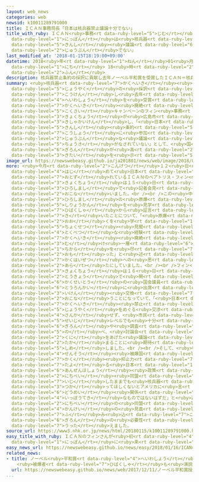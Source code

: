```yaml
---
layout: web_news
categories: web
newsid: k10011289791000
title: ＩＣＡＮ事務局長「日本は核兵器禁止議論十分でない」
title_with_ruby: ＩＣＡＮ<ruby>事務<rt data-ruby-level="5">じむ</rt></ruby><ruby>局長<rt data-ruby-level="3">きょくちょう</rt></ruby>「<ruby>日本<rt
  data-ruby-level="1">にっぽん</rt></ruby>は<ruby>核兵器<rt data-ruby-level="7">かくへいき</rt></ruby><ruby>禁止<rt
  data-ruby-level="5">きんし</rt></ruby><ruby>議論<rt data-ruby-level="6">ぎろん</rt></ruby><ruby>十分<rt
  data-ruby-level="2">じゅうぶん</rt></ruby>でない」
last_modified_at: '2018-01-15T18:19:00+09:00'
datetime: 2018<ruby>年<rt data-ruby-level="1">ねん</rt></ruby>01<ruby>月<rt data-ruby-level="1">がつ</rt></ruby>15<ruby>日<rt
  data-ruby-level="1">にち</rt></ruby> 18<ruby>時<rt data-ruby-level="2">じ</rt></ruby>19<ruby>分<rt
  data-ruby-level="2">ふん</rt></ruby>
description: 核兵器禁止条約の採択に貢献し去年ノーベル平和賞を受賞したＩＣＡＮ＝核兵器廃絶国際キャンペーンのフィン事務局長が広島市で記者会見し、「日本は禁止条約をめぐる交渉に参加せず、十分な議論や調査がなされていない」として、国をあげた議論が高まることに期待を示しました。
summary: <ruby>核兵器<rt data-ruby-level="7">かくへいき</rt></ruby><ruby>禁止<rt data-ruby-level="5">きんし</rt></ruby><ruby>条約<rt
  data-ruby-level="5">じょうやく</rt></ruby>の<ruby>採択<rt data-ruby-level="7">さいたく</rt></ruby>に<ruby>貢献<rt
  data-ruby-level="7">こうけん</rt></ruby>し<ruby>去年<rt data-ruby-level="3">きょねん</rt></ruby>ノーベル<ruby>平和賞<rt
  data-ruby-level="4">へいわしょう</rt></ruby>を<ruby>受賞<rt data-ruby-level="4">じゅしょう</rt></ruby>したＩＣＡＮ＝<ruby>核兵器<rt
  data-ruby-level="7">かくへいき</rt></ruby><ruby>廃絶<rt data-ruby-level="7">はいぜつ</rt></ruby><ruby>国際<rt
  data-ruby-level="5">こくさい</rt></ruby>キャンペーンのフィン<ruby>事務<rt data-ruby-level="5">じむ</rt></ruby><ruby>局長<rt
  data-ruby-level="3">きょくちょう</rt></ruby>が<ruby>広島市<rt data-ruby-level="3">ひろしまし</rt></ruby>で<ruby>記者会見<rt
  data-ruby-level="3">きしゃかいけん</rt></ruby>し、「<ruby>日本<rt data-ruby-level="1">にっぽん</rt></ruby>は<ruby>禁止<rt
  data-ruby-level="5">きんし</rt></ruby><ruby>条約<rt data-ruby-level="5">じょうやく</rt></ruby>をめぐる<ruby>交渉<rt
  data-ruby-level="7">こうしょう</rt></ruby>に<ruby>参加<rt data-ruby-level="4">さんか</rt></ruby>せず、<ruby>十分<rt
  data-ruby-level="2">じゅうぶん</rt></ruby>な<ruby>議論<rt data-ruby-level="6">ぎろん</rt></ruby>や<ruby>調査<rt
  data-ruby-level="5">ちょうさ</rt></ruby>がなされていない」として、<ruby>国<rt data-ruby-level="2">くに</rt></ruby>をあげた<ruby>議論<rt
  data-ruby-level="6">ぎろん</rt></ruby>が<ruby>高<rt data-ruby-level="2">たか</rt></ruby>まることに<ruby>期待<rt
  data-ruby-level="3">きたい</rt></ruby>を<ruby>示<rt data-ruby-level="5">しめ</rt></ruby>しました。
image_url: https://newswebeasy.github.io/ja201801/news/web/image/2018/01/15/K10011289791_1801151826_1801151830_01_02.jpg
more: <ruby>今月<rt data-ruby-level="2">こんげつ</rt></ruby>１２<ruby>日<rt data-ruby-level="1">にち</rt></ruby>から<ruby>初<rt
  data-ruby-level="4">はじ</rt></ruby>めて<ruby>日本<rt data-ruby-level="1">にっぽん</rt></ruby>を<ruby>訪<rt
  data-ruby-level="7">おとず</rt></ruby>れているＩＣＡＮのベアトリス・フィン<ruby>事務<rt data-ruby-level="5">じむ</rt></ruby><ruby>局長<rt
  data-ruby-level="3">きょくちょう</rt></ruby>は１５<ruby>日<rt data-ruby-level="1">にち</rt></ruby>、<ruby>広島市<rt
  data-ruby-level="3">ひろしまし</rt></ruby>で<ruby>記者会見<rt data-ruby-level="3">きしゃかいけん</rt></ruby>を<ruby>行<rt
  data-ruby-level="2">おこな</rt></ruby>いました。<br /><br />この<ruby>中<rt data-ruby-level="1">なか</rt></ruby>で、<ruby>広島市<rt
  data-ruby-level="3">ひろしまし</rt></ruby>の<ruby>原爆<rt data-ruby-level="7">げんばく</rt></ruby><ruby>資料館<rt
  data-ruby-level="5">しりょうかん</rt></ruby>を<ruby>見学<rt data-ruby-level="1">けんがく</rt></ruby>し<ruby>被爆者<rt
  data-ruby-level="7">ひばくしゃ</rt></ruby>から<ruby>証言<rt data-ruby-level="5">しょうげん</rt></ruby>を<ruby>聴<rt
  data-ruby-level="7">き</rt></ruby>いたことについて、「<ruby>原爆<rt data-ruby-level="7">げんばく</rt></ruby>についてこれまで<ruby>多<rt
  data-ruby-level="2">おお</rt></ruby>くを<ruby>学<rt data-ruby-level="1">まな</rt></ruby>んできたが、ここで<ruby>直接<rt
  data-ruby-level="5">ちょくせつ</rt></ruby><ruby>見聞<rt data-ruby-level="2">みき</rt></ruby>きするのは<ruby>特別<rt
  data-ruby-level="4">とくべつ</rt></ruby>な<ruby>経験<rt data-ruby-level="5">けいけん</rt></ruby>で、<ruby>核兵器<rt
  data-ruby-level="7">かくへいき</rt></ruby><ruby>廃絶<rt data-ruby-level="7">はいぜつ</rt></ruby>に<ruby>向<rt
  data-ruby-level="3">む</rt></ruby>け<ruby>一層<rt data-ruby-level="6">いっそう</rt></ruby><ruby>力<rt
  data-ruby-level="1">ちから</rt></ruby>を<ruby>尽<rt data-ruby-level="7">つ</rt></ruby>くさなければいけないと<ruby>思<rt
  data-ruby-level="2">おも</rt></ruby>った」と<ruby>述<rt data-ruby-level="5">の</rt></ruby>べ、<ruby>核廃絶<rt
  data-ruby-level="7">かくはいぜつ</rt></ruby>への<ruby>思<rt data-ruby-level="2">おも</rt></ruby>いを<ruby>新<rt
  data-ruby-level="2">あら</rt></ruby>たにしていました。<br /><br />フィン<ruby>事務<rt data-ruby-level="5">じむ</rt></ruby><ruby>局長<rt
  data-ruby-level="3">きょくちょう</rt></ruby>は１６<ruby>日<rt data-ruby-level="1">にち</rt></ruby>、<ruby>東京<rt
  data-ruby-level="2">とうきょう</rt></ruby>で<ruby>開<rt data-ruby-level="3">ひら</rt></ruby>かれる<ruby>各政党<rt
  data-ruby-level="6">かくせいとう</rt></ruby>の<ruby>国会議員<rt data-ruby-level="4">こっかいぎいん</rt></ruby>との<ruby>討論会<rt
  data-ruby-level="6">とうろんかい</rt></ruby>に<ruby>出席<rt data-ruby-level="4">しゅっせき</rt></ruby>し、<ruby>意見<rt
  data-ruby-level="3">いけん</rt></ruby><ruby>交換<rt data-ruby-level="7">こうかん</rt></ruby>を<ruby>行<rt
  data-ruby-level="2">おこな</rt></ruby>うことになっていて、「<ruby>日本<rt data-ruby-level="1">にっぽん</rt></ruby>は<ruby>核兵器<rt
  data-ruby-level="7">かくへいき</rt></ruby><ruby>禁止<rt data-ruby-level="5">きんし</rt></ruby><ruby>条約<rt
  data-ruby-level="5">じょうやく</rt></ruby>をめぐる<ruby>交渉<rt data-ruby-level="7">こうしょう</rt></ruby>に<ruby>参加<rt
  data-ruby-level="4">さんか</rt></ruby>せず、<ruby>市民<rt data-ruby-level="4">しみん</rt></ruby>レベルでも<ruby>政治<rt
  data-ruby-level="5">せいじ</rt></ruby>レベルでも<ruby>十分<rt data-ruby-level="2">じゅうぶん</rt></ruby>な<ruby>議論<rt
  data-ruby-level="6">ぎろん</rt></ruby>や<ruby>調査<rt data-ruby-level="5">ちょうさ</rt></ruby>がなされていない」と<ruby>述<rt
  data-ruby-level="5">の</rt></ruby>べ、<ruby>討論会<rt data-ruby-level="6">とうろんかい</rt></ruby>をきっかけに<ruby>国<rt
  data-ruby-level="2">くに</rt></ruby>をあげた<ruby>議論<rt data-ruby-level="6">ぎろん</rt></ruby>が<ruby>高<rt
  data-ruby-level="2">たか</rt></ruby>まることに<ruby>期待<rt data-ruby-level="3">きたい</rt></ruby>を<ruby>示<rt
  data-ruby-level="5">しめ</rt></ruby>しました。<br /><br />そして、<ruby>唯一<rt data-ruby-level="7">ゆいいつ</rt></ruby>の<ruby>戦争<rt
  data-ruby-level="4">せんそう</rt></ruby><ruby>被爆国<rt data-ruby-level="7">ひばくこく</rt></ruby>でありながらアメリカの<ruby>核<rt
  data-ruby-level="7">かく</rt></ruby><ruby>抑止力<rt data-ruby-level="7">よくしりょく</rt></ruby>に<ruby>頼<rt
  data-ruby-level="7">たよ</rt></ruby>る<ruby>日本<rt data-ruby-level="1">にっぽん</rt></ruby>の<ruby>安全保障<rt
  data-ruby-level="6">あんぜんほしょう</rt></ruby><ruby>政策<rt data-ruby-level="6">せいさく</rt></ruby>について、「<ruby>日米<rt
  data-ruby-level="2">にちべい</rt></ruby><ruby>同盟<rt data-ruby-level="6">どうめい</rt></ruby>を<ruby>維持<rt
  data-ruby-level="7">いじ</rt></ruby>したままでも<ruby>核兵器<rt data-ruby-level="7">かくへいき</rt></ruby>を<ruby>使<rt
  data-ruby-level="3">つか</rt></ruby>ってほしくないとアメリカに<ruby>言<rt data-ruby-level="2">い</rt></ruby>うことはできるはずだ。<ruby>同盟<rt
  data-ruby-level="6">どうめい</rt></ruby><ruby>関係<rt data-ruby-level="4">かんけい</rt></ruby>とは<ruby>一方的<rt
  data-ruby-level="4">いっぽうてき</rt></ruby>なものではないはずだ」と<ruby>述<rt data-ruby-level="5">の</rt></ruby>べ、<ruby>日米<rt
  data-ruby-level="2">にちべい</rt></ruby>の<ruby>同盟<rt data-ruby-level="6">どうめい</rt></ruby><ruby>関係<rt
  data-ruby-level="4">かんけい</rt></ruby>の<ruby>見直<rt data-ruby-level="2">みなお</rt></ruby>しにも<ruby>踏<rt
  data-ruby-level="7">ふ</rt></ruby>み<ruby>込<rt data-ruby-level="7">こ</rt></ruby>んだ<ruby>議論<rt
  data-ruby-level="6">ぎろん</rt></ruby>の<ruby>必要性<rt data-ruby-level="5">ひつようせい</rt></ruby>を<ruby>訴<rt
  data-ruby-level="7">うった</rt></ruby>えました。
source_url: https://www3.nhk.or.jp/news/html/20180115/k10011289791000.html
easy_title_with_ruby: ＩＣＡＮのフィンさんが<ruby>初<rt data-ruby-level="4">はじ</rt></ruby>めて<ruby>日本<rt
  data-ruby-level="1">にっぽん</rt></ruby>に<ruby>来<rt data-ruby-level="2">く</rt></ruby>る
easy_news_url: https://newswebeasy.github.io/news/easy/2018/01/16/ICANのフィンさんが初めて日本に来る
related_news:
- title: ノーベル<ruby>平和賞<rt data-ruby-level="4">へいわしょう</rt></ruby><ruby>授賞式<rt data-ruby-level="5">じゅしょうしき</rt></ruby>
    <ruby>被爆者<rt data-ruby-level="7">ひばくしゃ</rt></ruby>も<ruby>演説<rt data-ruby-level="5">えんぜつ</rt></ruby>
  url: https://newswebeasy.github.io/news/web/2017/12/11/ノーベル平和賞授賞式-被爆者も演説
...
```

